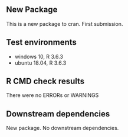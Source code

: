## New Package
This is a new package to cran. First submission.

## Test environments
* windows 10, R 3.6.3
* ubuntu 18.04, R 3.6.3

## R CMD check results
There were no ERRORs or WARNINGS

## Downstream dependencies
New package. No downstream dependencies.